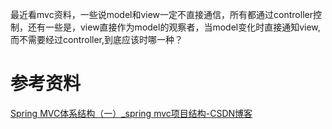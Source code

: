 

最近看mvc资料，一些说model和view一定不直接通信，所有都通过controller控制，还有一些是，view直接作为model的观察者，当model变化时直接通知view,而不需要经过controller,到底应该时哪一种？











# 参考资料

[Spring MVC体系结构（一）_spring mvc项目结构-CSDN博客](https://blog.csdn.net/wzy18210825916/article/details/82799764)